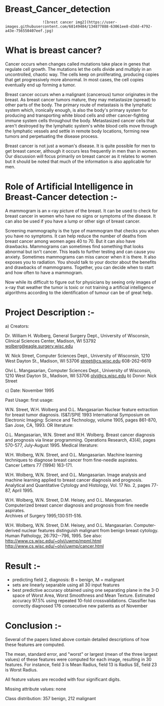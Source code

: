 # Breast_Cancer_detection

                     ![brest cancer img2](https://user-images.githubusercontent.com/68149484/134877888-63061ee8-d3dd-4792-a43e-756550407eef.jpg)

# What is breast cancer? 
Cancer occurs when changes called mutations take place in genes that regulate cell growth. The mutations let the cells divide and multiply in an uncontrolled, chaotic way. The cells keep on proliferating, producing copies that get progressively more abnormal. In most cases, the cell copies eventually end up forming a tumor.

Breast cancer occurs when a malignant (cancerous) tumor originates in the breast. As breast cancer tumors mature, they may metastasize (spread) to other parts of the body. The primary route of metastasis is the lymphatic system which, ironically enough, is also the body's primary system for producing and transporting white blood cells and other cancer-fighting immune system cells throughout the body. Metastasized cancer cells that aren't destroyed by the lymphatic system's white blood cells move through the lymphatic vessels and settle in remote body locations, forming new tumors and perpetuating the disease process.

Breast cancer is not just a woman's disease. It is quite possible for men to get breast cancer, although it occurs less frequently in men than in women. Our discussion will focus primarily on breast cancer as it relates to women but it should be noted that much of the information is also applicable for men.

# Role of Artificial Intelligence in Breast-Cancer detection :- 

A mammogram is an x-ray picture of the breast. It can be used to check for breast cancer in women who have no signs or symptoms of the disease. It can also be used if you have a lump or other sign of breast cancer.

Screening mammography is the type of mammogram that checks you when you have no symptoms. It can help reduce the number of deaths from breast cancer among women ages 40 to 70. But it can also have drawbacks. Mammograms can sometimes find something that looks abnormal but isn't cancer. This leads to further testing and can cause you anxiety. Sometimes mammograms can miss cancer when it is there. It also exposes you to radiation. You should talk to your doctor about the benefits and drawbacks of mammograms. Together, you can decide when to start and how often to have a mammogram.

Now while its difficult to figure out for physicians by seeing only images of x-ray that weather the tumor is toxic or not training a artificial intelligence algorithms according to the identification of tumour can be of great help.

# Project Description :-

a) Creators:

Dr. William H. Wolberg, General Surgery Dept., University of
Wisconsin,  Clinical Sciences Center, Madison, WI 53792
wolberg@eagle.surgery.wisc.edu

W. Nick Street, Computer Sciences Dept., University of
Wisconsin, 1210 West Dayton St., Madison, WI 53706
street@cs.wisc.edu  608-262-6619

Olvi L. Mangasarian, Computer Sciences Dept., University of
Wisconsin, 1210 West Dayton St., Madison, WI 53706
olvi@cs.wisc.edu 
b) Donor: Nick Street

c) Date: November 1995

Past Usage:
first usage:

W.N. Street, W.H. Wolberg and O.L. Mangasarian 
Nuclear feature extraction for breast tumor diagnosis.
IS&T/SPIE 1993 International Symposium on Electronic Imaging: Science
and Technology, volume 1905, pages 861-870, San Jose, CA, 1993.
OR literature:

O.L. Mangasarian, W.N. Street and W.H. Wolberg. 
Breast cancer diagnosis and prognosis via linear programming. 
Operations Research, 43(4), pages 570-577, July-August 1995.
Medical literature:

W.H. Wolberg, W.N. Street, and O.L. Mangasarian. 
Machine learning techniques to diagnose breast cancer from
fine-needle aspirates.  
Cancer Letters 77 (1994) 163-171.

W.H. Wolberg, W.N. Street, and O.L. Mangasarian. 
Image analysis and machine learning applied to breast cancer
diagnosis and prognosis.  
Analytical and Quantitative Cytology and Histology, Vol. 17
No. 2, pages 77-87, April 1995. 

W.H. Wolberg, W.N. Street, D.M. Heisey, and O.L. Mangasarian. 
Computerized breast cancer diagnosis and prognosis from fine
needle aspirates.  
Archives of Surgery 1995;130:511-516.

W.H. Wolberg, W.N. Street, D.M. Heisey, and O.L. Mangasarian. 
Computer-derived nuclear features distinguish malignant from
benign breast cytology.  
Human Pathology, 26:792--796, 1995.
See also: http://www.cs.wisc.edu/~olvi/uwmp/mpml.html http://www.cs.wisc.edu/~olvi/uwmp/cancer.html

# Result :-

- predicting field 2, diagnosis: B = benign, M = malignant
- sets are linearly separable using all 30 input features
- best predictive accuracy obtained using one separating plane
    in the 3-D space of Worst Area, Worst Smoothness and
    Mean Texture.  Estimated accuracy 97.5% using repeated
    10-fold crossvalidations.  Classifier has correctly
    diagnosed 176 consecutive new patients as of November

# Conclusion :- 

Several of the papers listed above contain detailed descriptions of how these features are computed.

The mean, standard error, and "worst" or largest (mean of the three largest values) of these features were computed for each image, resulting in 30 features. For instance, field 3 is Mean Radius, field 13 is Radius SE, field 23 is Worst Radius.

All feature values are recoded with four significant digits.

Missing attribute values: none

Class distribution: 357 benign, 212 malignant
